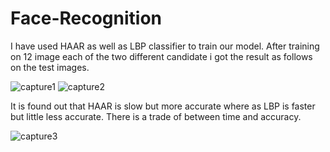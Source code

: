 # Face-Recognition

I have used HAAR as well as LBP classifier to train our model.
After training on 12 image each of the two different candidate i got the result as follows on the test images.


![capture1](https://user-images.githubusercontent.com/34620833/50732866-ec691b80-11a8-11e9-92cb-a7a4e2f02693.JPG)
![capture2](https://user-images.githubusercontent.com/34620833/50732867-ec691b80-11a8-11e9-98f9-7a9a0ead764d.JPG)

It is found out that HAAR is slow but more accurate where as LBP is faster but little less accurate. There is a trade of between time and accuracy.

![capture3](https://user-images.githubusercontent.com/34620833/50735054-4f20de00-11ce-11e9-8297-a8c8c9471859.JPG)
